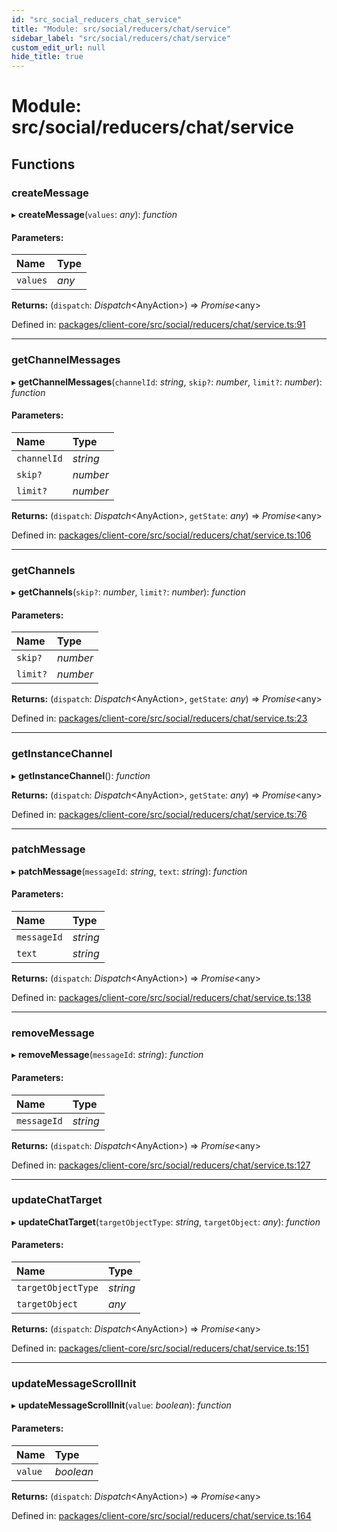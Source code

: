 ```yaml
---
id: "src_social_reducers_chat_service"
title: "Module: src/social/reducers/chat/service"
sidebar_label: "src/social/reducers/chat/service"
custom_edit_url: null
hide_title: true
---
```


# Module: src/social/reducers/chat/service

## Functions

### createMessage

▸ **createMessage**(`values`: *any*): *function*

#### Parameters:

Name | Type |
:------ | :------ |
`values` | *any* |

**Returns:** (`dispatch`: *Dispatch*<AnyAction\>) => *Promise*<any\>

Defined in: [packages/client-core/src/social/reducers/chat/service.ts:91](https://github.com/xr3ngine/xr3ngine/blob/673ad6a5f/packages/client-core/src/social/reducers/chat/service.ts#L91)

___

### getChannelMessages

▸ **getChannelMessages**(`channelId`: *string*, `skip?`: *number*, `limit?`: *number*): *function*

#### Parameters:

Name | Type |
:------ | :------ |
`channelId` | *string* |
`skip?` | *number* |
`limit?` | *number* |

**Returns:** (`dispatch`: *Dispatch*<AnyAction\>, `getState`: *any*) => *Promise*<any\>

Defined in: [packages/client-core/src/social/reducers/chat/service.ts:106](https://github.com/xr3ngine/xr3ngine/blob/673ad6a5f/packages/client-core/src/social/reducers/chat/service.ts#L106)

___

### getChannels

▸ **getChannels**(`skip?`: *number*, `limit?`: *number*): *function*

#### Parameters:

Name | Type |
:------ | :------ |
`skip?` | *number* |
`limit?` | *number* |

**Returns:** (`dispatch`: *Dispatch*<AnyAction\>, `getState`: *any*) => *Promise*<any\>

Defined in: [packages/client-core/src/social/reducers/chat/service.ts:23](https://github.com/xr3ngine/xr3ngine/blob/673ad6a5f/packages/client-core/src/social/reducers/chat/service.ts#L23)

___

### getInstanceChannel

▸ **getInstanceChannel**(): *function*

**Returns:** (`dispatch`: *Dispatch*<AnyAction\>, `getState`: *any*) => *Promise*<any\>

Defined in: [packages/client-core/src/social/reducers/chat/service.ts:76](https://github.com/xr3ngine/xr3ngine/blob/673ad6a5f/packages/client-core/src/social/reducers/chat/service.ts#L76)

___

### patchMessage

▸ **patchMessage**(`messageId`: *string*, `text`: *string*): *function*

#### Parameters:

Name | Type |
:------ | :------ |
`messageId` | *string* |
`text` | *string* |

**Returns:** (`dispatch`: *Dispatch*<AnyAction\>) => *Promise*<any\>

Defined in: [packages/client-core/src/social/reducers/chat/service.ts:138](https://github.com/xr3ngine/xr3ngine/blob/673ad6a5f/packages/client-core/src/social/reducers/chat/service.ts#L138)

___

### removeMessage

▸ **removeMessage**(`messageId`: *string*): *function*

#### Parameters:

Name | Type |
:------ | :------ |
`messageId` | *string* |

**Returns:** (`dispatch`: *Dispatch*<AnyAction\>) => *Promise*<any\>

Defined in: [packages/client-core/src/social/reducers/chat/service.ts:127](https://github.com/xr3ngine/xr3ngine/blob/673ad6a5f/packages/client-core/src/social/reducers/chat/service.ts#L127)

___

### updateChatTarget

▸ **updateChatTarget**(`targetObjectType`: *string*, `targetObject`: *any*): *function*

#### Parameters:

Name | Type |
:------ | :------ |
`targetObjectType` | *string* |
`targetObject` | *any* |

**Returns:** (`dispatch`: *Dispatch*<AnyAction\>) => *Promise*<any\>

Defined in: [packages/client-core/src/social/reducers/chat/service.ts:151](https://github.com/xr3ngine/xr3ngine/blob/673ad6a5f/packages/client-core/src/social/reducers/chat/service.ts#L151)

___

### updateMessageScrollInit

▸ **updateMessageScrollInit**(`value`: *boolean*): *function*

#### Parameters:

Name | Type |
:------ | :------ |
`value` | *boolean* |

**Returns:** (`dispatch`: *Dispatch*<AnyAction\>) => *Promise*<any\>

Defined in: [packages/client-core/src/social/reducers/chat/service.ts:164](https://github.com/xr3ngine/xr3ngine/blob/673ad6a5f/packages/client-core/src/social/reducers/chat/service.ts#L164)
